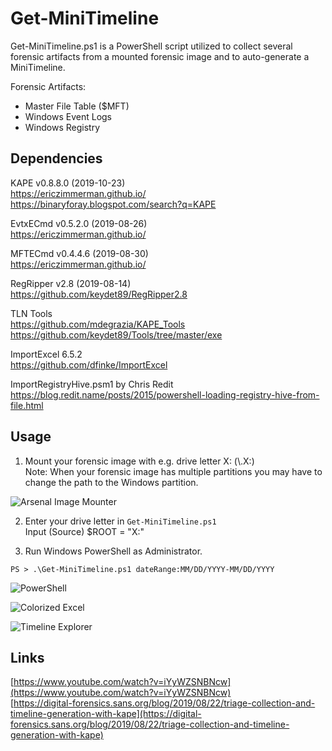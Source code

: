# Get-MiniTimeline
Get-MiniTimeline.ps1 is a PowerShell script utilized to collect several forensic artifacts from a mounted forensic image and to auto-generate a MiniTimeline.

Forensic Artifacts:  
  * Master File Table ($MFT)  
  * Windows Event Logs  
  * Windows Registry  

## Dependencies
KAPE v0.8.8.0 (2019-10-23)  
https://ericzimmerman.github.io/  
https://binaryforay.blogspot.com/search?q=KAPE  

EvtxECmd v0.5.2.0 (2019-08-26)  
https://ericzimmerman.github.io/  

MFTECmd v0.4.4.6 (2019-08-30)   
https://ericzimmerman.github.io/    

RegRipper v2.8 (2019-08-14)   
https://github.com/keydet89/RegRipper2.8  

TLN Tools   
https://github.com/mdegrazia/KAPE_Tools   
https://github.com/keydet89/Tools/tree/master/exe   

ImportExcel 6.5.2   
https://github.com/dfinke/ImportExcel  

ImportRegistryHive.psm1 by Chris Redit   
https://blog.redit.name/posts/2015/powershell-loading-registry-hive-from-file.html   

## Usage
1. Mount your forensic image with e.g. drive letter X: (\\.X:)   
   Note: When your forensic image has multiple partitions you may have to change the path to the Windows partition.   

![Arsenal Image Mounter](https://github.com/evild3ad/Get-MiniTimeline/blop/master/Screenshots/AIM.png)

2. Enter your drive letter in `Get-MiniTimeline.ps1`  
   Input (Source)
   $ROOT = "X:"  

3. Run Windows PowerShell as Administrator.  

```
PS > .\Get-MiniTimeline.ps1 dateRange:MM/DD/YYYY-MM/DD/YYYY  
```

![PowerShell](https://github.com/evild3ad/Get-MiniTimeline/tree/master/Screenshots/PowerShell.png)

![Colorized Excel](https://github.com/evild3ad/Get-MiniTimeline/tree/master/Screenshots/Colorized-Excel.png)

![Timeline Explorer](https://github.com/evild3ad/Get-MiniTimeline/tree/master/Screenshots/TLE.png)

## Links
[https://www.youtube.com/watch?v=iYyWZSNBNcw](https://www.youtube.com/watch?v=iYyWZSNBNcw)  
[https://digital-forensics.sans.org/blog/2019/08/22/triage-collection-and-timeline-generation-with-kape](https://digital-forensics.sans.org/blog/2019/08/22/triage-collection-and-timeline-generation-with-kape)  